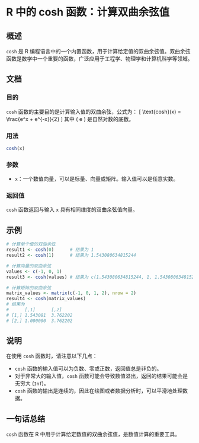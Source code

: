 <!--
Meta Description: # R 中的 cosh 函数：计算双曲余弦值 ## 概述 `cosh` 是 R 编程语言中的一个内置函数，用于计算给定值的双曲余弦值。双曲余弦函数是数学中一个重要的函数，广泛应用于工程学、物理学和计算机科学等领域。 ## 文档 ### 目的 `cosh` 函数的主要目的是计算输入值的双曲余弦，公式为...
Meta Keywords: cosh, 结果为, 543080634815244, values, matrix_values
-->

# R 中的 cosh 函数：计算双曲余弦值

## 概述
`cosh` 是 R 编程语言中的一个内置函数，用于计算给定值的双曲余弦值。双曲余弦函数是数学中一个重要的函数，广泛应用于工程学、物理学和计算机科学等领域。

## 文档
### 目的
`cosh` 函数的主要目的是计算输入值的双曲余弦，公式为：
\[ \text{cosh}(x) = \frac{e^x + e^{-x}}{2} \]
其中 \( e \) 是自然对数的底数。

### 用法
```R
cosh(x)
```

### 参数
- `x`：一个数值向量，可以是标量、向量或矩阵。输入值可以是任意实数。

### 返回值
`cosh` 函数返回与输入 `x` 具有相同维度的双曲余弦值向量。

## 示例
```R
# 计算单个值的双曲余弦
result1 <- cosh(0)      # 结果为 1
result2 <- cosh(1)      # 结果为 1.543080634815244

# 计算向量的双曲余弦
values <- c(-1, 0, 1)
result3 <- cosh(values) # 结果为 c(1.543080634815244, 1, 1.543080634815244)

# 计算矩阵的双曲余弦
matrix_values <- matrix(c(-1, 0, 1, 2), nrow = 2)
result4 <- cosh(matrix_values)
# 结果为
#      [,1]      [,2]
# [1,] 1.543081  3.762202
# [2,] 1.000000  3.762202
```

## 说明
在使用 `cosh` 函数时，请注意以下几点：
- `cosh` 函数的输入值可以为负数、零或正数，返回值总是非负的。
- 对于非常大的输入值，`cosh` 函数可能会导致数值溢出，返回的结果可能会是无穷大 (`Inf`)。
- `cosh` 函数的输出是连续的，因此在绘图或者数据分析时，可以平滑地处理数据。

## 一句话总结
`cosh` 函数在 R 中用于计算给定数值的双曲余弦值，是数值计算的重要工具。
